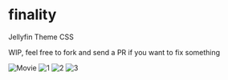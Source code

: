 # finality
Jellyfin Theme CSS

WIP, feel free to fork and send a PR if you want to fix something

![Movie](https://i.imgur.com/vwiuVRY.png)
![1](https://i.imgur.com/0SEC5bh.gif)
![2](https://i.imgur.com/Jys6IZ6.gif)
![3](https://i.imgur.com/cAQRYoh.gif)
